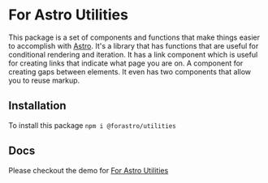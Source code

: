 # For Astro Utilities

This package is a set of components and functions that make things easier to accomplish with [Astro](https://astro.build). It's a library that has functions that are useful for conditional rendering and iteration. It has a link component which is useful for creating links that indicate what page you are on. A component for creating gaps between elements. It even has two components that allow you to reuse markup.  

## Installation

To install this package `npm i @forastro/utilities`

## Docs

Please checkout the demo for [For Astro Utilities](https://forastro.vercel.app/libraries/utilities)
